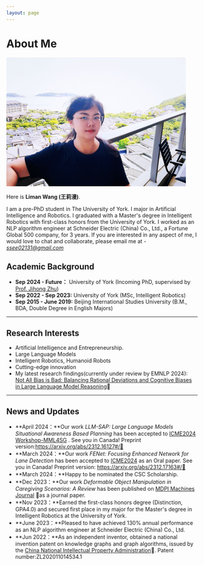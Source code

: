 ```yaml
---
layout: page
---
```


# About Me

<img src="images/liman.jpg" class="floatpic" width="473" height="339">

Here is **Liman Wang (王莉漫)**.

I am a pre-PhD student in The University of York. I major in Artificial Intelligence and Robotics.
I graduated with a Master's degree in Intelligent Robotics with first-class honors from the University of York.
I worked as an NLP algorithm engineer at Schneider Electric (China) Co., Ltd., a Fortune Global 500 company, for 3 years.
If you are interested in any aspect of me, I would love to chat and collaborate, please email me at - *ssee02131@gmail.com*

## Academic Background

- **Sep 2024 - Future：** University of York (Incoming PhD, supervised by [Prof. Jihong Zhu](https://jihong-zhu.github.io/#/))
- **Sep 2022 - Sep 2023:** University of York (MSc, Intelligent Robotics)
- **Sep 2015 - June 2019:** Beijing International Studies University (B.M., BDA, Double Degree in English Majors)

---

## Research Interests

- Artificial Intelligence and Entrepreneurship.
- Large Language Models
-  Intelligent Robotics, Humanoid Robots
- Cutting-edge innovation
- My latest research findings(currently under review by EMNLP 2024): [Not All Bias is Bad: Balancing Rational Deviations and Cognitive Biases in Large Language Model Reasoning](https://arxiv.org/abs/2406.10999#/)🔗

---

## News and Updates

- **April 2024：**Our work *LLM-SAP: Large Language Models Situational Awareness Based Planning* has been accepted to [ICME2024 Workshop-MML4SG](https://vista-h.github.io/MML4SG_2024/#/) . See you in Canada! Preprint version:https://arxiv.org/abs/2312.16127#/🔗
- **March 2024：**Our work *FENet: Focusing Enhanced Network for Lane Detection* has been accepted to [ICME2024](https://2024.ieeeicme.org/#/) as an Oral paper. See you in Canada! Preprint version: https://arxiv.org/abs/2312.17163#/🔗
- **March 2024：**Happy to be nominated the CSC Scholarship.
- **Dec 2023：**Our work *Deformable Object Manipulation in Caregiving Scenarios: A Review* has been published on [MDPI Machines Journal](https://www.mdpi.com/2075-1702/11/11/1013#/) 🔗as a journal paper.
- **Nov 2023：**Earned the first-class honors degree (Distinction, GPA4.0) and secured first place in my major for the Master's degree in Intelligent Robotics at the University of York.
- **June 2023：**Pleased to have achieved 130% annual performance as an NLP algorithm engineer at Schneider Electric (China) Co., Ltd.
- **Jun 2022：**As an independent inventor, obtained a national invention patent on knowledge graphs and graph algorithms, issued by the [China National Intellectual Property Administration](https://www.cnipa.gov.cn/#/)🔗. Patent number:ZL202011014534.1


 
